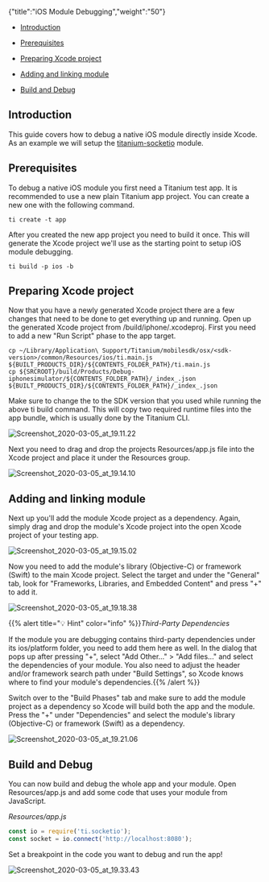 {"title":"iOS Module Debugging","weight":"50"}

* [Introduction](#introduction)

* [Prerequisites](#prerequisites)

* [Preparing Xcode project](#preparing-xcode-project)

* [Adding and linking module](#adding-and-linking-module)

* [Build and Debug](#build-and-debug)

## Introduction

This guide covers how to debug a native iOS module directly inside Xcode. As an example we will setup the [titanium-socketio](https://github.com/appcelerator-modules/titanium-socketio) module.

## Prerequisites

To debug a native iOS module you first need a Titanium test app. It is recommended to use a new plain Titanium app project. You can create a new one with the following command.

```
ti create -t app
```

After you created the new app project you need to build it once. This will generate the Xcode project we'll use as the starting point to setup iOS module debugging.

```
ti build -p ios -b
```

## Preparing Xcode project

Now that you have a newly generated Xcode project there are a few changes that need to be done to get everything up and running. Open up the generated Xcode project from <project-dir>/build/iphone/<project-name>.xcodeproj. First you need to add a new "Run Script" phase to the app target.

```
cp ~/Library/Application\ Support/Titanium/mobilesdk/osx/<sdk-version>/common/Resources/ios/ti.main.js ${BUILT_PRODUCTS_DIR}/${CONTENTS_FOLDER_PATH}/ti.main.js
cp ${SRCROOT}/build/Products/Debug-iphonesimulator/${CONTENTS_FOLDER_PATH}/_index_.json ${BUILT_PRODUCTS_DIR}/${CONTENTS_FOLDER_PATH}/_index_.json
```

Make sure to change the <sdk-version> to the SDK version that you used while running the above ti build command. This will copy two required runtime files into the app bundle, which is usually done by the Titanium CLI.

![Screenshot_2020-03-05_at_19.11.22](/Images/appc/download/attachments/60159823/Screenshot_2020-03-05_at_19.11.22.png)

Next you need to drag and drop the projects Resources/app.js file into the Xcode project and place it under the Resources group.

![Screenshot_2020-03-05_at_19.14.10](/Images/appc/download/attachments/60159823/Screenshot_2020-03-05_at_19.14.10.png)

## Adding and linking module

Next up you'll add the module Xcode project as a dependency. Again, simply drag and drop the module's Xcode project into the open Xcode project of your testing app.

![Screenshot_2020-03-05_at_19.15.02](/Images/appc/download/attachments/60159823/Screenshot_2020-03-05_at_19.15.02.png)

Now you need to add the module's library (Objective-C) or framework (Swift) to the main Xcode project. Select the target and under the "General" tab, look for "Frameworks, Libraries, and Embedded Content" and press "+" to add it.

![Screenshot_2020-03-05_at_19.18.38](/Images/appc/download/attachments/60159823/Screenshot_2020-03-05_at_19.18.38.png)

{{% alert title="💡 Hint" color="info" %}}*Third-Party Dependencies*

If the module you are debugging contains third-party dependencies under its ios/platform folder, you need to add them here as well. In the dialog that pops up after pressing "+", select "Add Other..." > "Add files..." and select the dependencies of your module. You also need to adjust the header and/or framework search path under "Build Settings", so Xcode knows where to find your module's dependencies.{{% /alert %}}

Switch over to the "Build Phases" tab and make sure to add the module project as a dependency so Xcode will build both the app and the module. Press the "+" under "Dependencies" and select the module's library (Objective-C) or framework (Swift) as a dependency.

![Screenshot_2020-03-05_at_19.21.06](/Images/appc/download/attachments/60159823/Screenshot_2020-03-05_at_19.21.06.png)

## Build and Debug

You can now build and debug the whole app and your module. Open Resources/app.js and add some code that uses your module from JavaScript.

*Resources/app.js*

```javascript
const io = require('ti.socketio');
const socket = io.connect('http://localhost:8080');
```

Set a breakpoint in the code you want to debug and run the app!

![Screenshot_2020-03-05_at_19.33.43](/Images/appc/download/attachments/60159823/Screenshot_2020-03-05_at_19.33.43.png)
